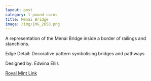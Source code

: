 ```yaml
---
layout: post
category: 1-pound-coins
title: Menai Bridge
image: /img/IMG_2658.png
---
```


A representation of the Menai Bridge inside a border of railings and stanchions.

Edge Detail: 
Decorative pattern symbolising bridges and pathways

Designed by:
Edwina Ellis

[Royal Mint Link](http://www.royalmint.com/discover/uk-coins/coin-design-and-specifications/one-pound-coin/2005-menai-bridge)

